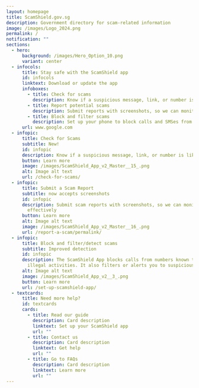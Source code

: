 ```yaml
---
layout: homepage
title: ScamShield.gov.sg
description: Government directory for scam-related information
image: /images/Logo_2024.png
permalink: /
notification: ""
sections:
  - hero:
      background: /images/Hero_Option_10.png
      variant: center
  - infocols:
      title: Stay safe with the ScamShield app
      id: infocols
      linktext: Download or update the app
      infoboxes:
        - title: Check for scams
          description: Know if a suspicious message, link, or number is likely a scam
        - title: Report potential scams
          description: Submit reports with screenshots, so we can monitor them better
        - title: Block and filter scams
          description: Set up your phone to block calls and SMSes from scammers
      url: www.google.com
  - infopic:
      title: Check for Scams
      subtitle: New!
      id: infopic
      description: Know if a suspicious message, link, or number is likely to be a scam
      button: Learn more
      image: /images/ScamShield_App_v2_Master__15_.png
      alt: Image alt text
      url: /check-for-scams/
  - infopic:
      title: Submit a Scam Report
      subtitle: now accepts screenshots
      id: infopic
      description: Submit scam reports with screenshots, so we can monitor scams more
        effectively
      button: Learn more
      alt: Image alt text
      image: /images/ScamShield_App_v2_Master__16_.png
      url: /report-a-scam/permalink/
  - infopic:
      title: Block and filter/detect scams
      subtitle: Improved detection
      id: infopic
      description: The ScamShield App blocks calls from numbers known to be used in
        illegal activities. It also filters or alerts you to suspicious SMSes.
      alt: Image alt text
      image: /images/ScamShield_App_v2__3_.png
      button: Learn more
      url: /set-up-scamshield-app/
  - textcards:
      title: Need more help?
      id: textcards
      cards:
        - title: Read our guide
          description: Card description
          linktext: Set up your ScamShield app
          url: ""
        - title: Contact us
          description: Card description
          linktext: Get help
          url: ""
        - title: Go to FAQs
          description: Card description
          linktext: Learn more
          url: ""
---
```

